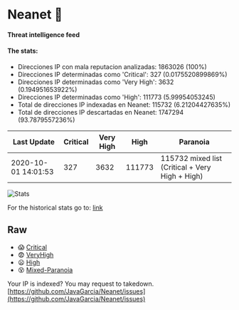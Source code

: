 # Neanet :hocho:
#### Threat intelligence feed
#### The stats:

- Direcciones IP con mala reputacion analizadas: 1863026 (100%)
- Direcciones IP determinadas como 'Critical':  327 (0.0175520899869%)
- Direcciones IP determinadas como 'Very High':  3632 (0.194951653922%)
- Direcciones IP determinadas como 'High':  111773 (5.99954053245)
- Total de direcciones IP indexadas en Neanet:  115732 (6.21204427635%)
- Total de direcciones IP descartadas en Neanet:  1747294 (93.7879557236%)

| Last Update | Critical | Very High | High | Paranoia |
| --- | --- | --- | --- | --- |
| 2020-10-01 14:01:53 | 327 | 3632 | 111773 | 115732 mixed list (Critical + Very High + High)|

![Stats](https://docs.google.com/spreadsheets/d/e/2PACX-1vSnaNMIXVabIpDJjufMlzH7poXnshF3mgd8Is1g9ytUEzVsP5my4Trn8f-xkoLLQ38xpL3HtmUexLo6/pubchart?oid=501124687&format=image)

For the historical stats go to: [link](/stats.csv)
## Raw
- :scream: [Critical](https://raw.githubusercontent.com/JavaGarcia/Neanet/master/blacklists/neanet_critical.txt)
- :fearful: [VeryHigh](https://raw.githubusercontent.com/JavaGarcia/Neanet/master/blacklists/neanet_veryHigh.txtt)
- :frowning: [High](https://raw.githubusercontent.com/JavaGarcia/Neanet/master/blacklists/neanet_high.txt)
- :dizzy_face: [Mixed-Paranoia](https://raw.githubusercontent.com/JavaGarcia/Neanet/master/blacklists/neanet_all.txt)


Your IP is indexed? You may request to takedown. [https://github.com/JavaGarcia/Neanet/issues](https://github.com/JavaGarcia/Neanet/issues)






















































































































































































































































































































































































































































































































































































































































































































































































































































































































































































































































































































































































